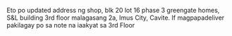 Eto po updated address ng shop, blk 20 lot 16 phase 3 greengate homes, S&L building 3rd floor malagasang 2a, Imus City, Cavite.  If magpapadeliver pakilagay po sa note na iaakyat sa 3rd Floor
